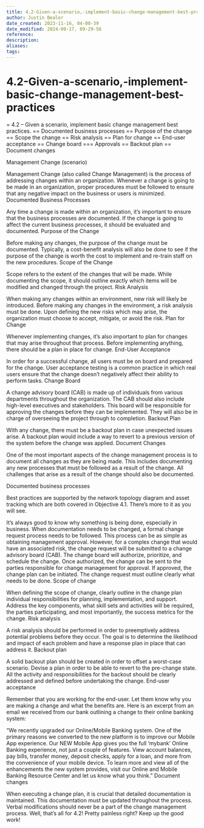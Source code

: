 ```yaml
---
title: 4.2-Given-a-scenario,-implement-basic-change-management-best-practices
author: Justin Bealer
date_created: 2023-11-16, 04-00-39
date_modified: 2024-09-17, 09-29-56
reference: 
description: 
aliases: 
tags: 
---
```

# 4.2-Given-a-scenario,-implement-basic-change-management-best-practices
= 4.2 – Given a scenario, implement basic change management best practices.
== Documented business processes
== Purpose of the change
== Scope the change
== Risk analysis
== Plan for change
== End-user acceptance
== Change board
=== Approvals
== Backout plan
== Document changes

Management Change (scenario)

Management Change (also called Change Management) is the process of addressing changes within an organization. Whenever a change is going to be made in an organization, proper procedures must be followed to ensure that any negative impact on the business or users is minimized.
Documented Business Processes

Any time a change is made within an organization, it’s important to ensure that the business processes are documented. If the change is going to affect the current business processes, it should be evaluated and documented.
Purpose of the Change

Before making any changes, the purpose of the change must be documented. Typically, a cost-benefit analysis will also be done to see if the purpose of the change is worth the cost to implement and re-train staff on the new procedures.
Scope of the Change

Scope refers to the extent of the changes that will be made. While documenting the scope, it should outline exactly which items will be modified and changed through the project.
Risk Analysis

When making any changes within an environment, new risk will likely be introduced. Before making any changes in the environment, a risk analysis must be done. Upon defining the new risks which may arise, the organization must choose to accept, mitigate, or avoid the risk.
Plan for Change

Whenever implementing changes, it’s also important to plan for changes that may arise throughout that process. Before implementing anything, there should be a plan in place for change.
End-User Acceptance

In order for a successful change, all users must be on board and prepared for the change. User acceptance testing is a common practice in which real users ensure that the change doesn’t negatively affect their ability to perform tasks.
Change Board

A change advisory board (CAB) is made up of individuals from various departments throughout the organization. The CAB should also include high-level executives and stakeholders. This board will be responsible for approving the changes before they can be implemented. They will also be in charge of overseeing the project through to completion.
Backout Plan

With any change, there must be a backout plan in case unexpected issues arise. A backout plan would include a way to revert to a previous version of the system before the change was applied.
Document Changes

One of the most important aspects of the change management process is to document all changes as they are being made. This includes documenting any new processes that must be followed as a result of the change. All challenges that arise as a result of the change should also be documented.



Documented business processes

Best practices are supported by the network topology diagram and asset tracking which are both covered in Objective 4.1. There’s more to it as you will see.

It’s always good to know why something is being done, especially in business. When documentation needs to be changed, a formal change request process needs to be followed. This process can be as simple as obtaining management approval. However, for a complex change that would have an associated risk, the change request will be submitted to a change advisory board (CAB). The change board will authorize, prioritize, and schedule the change. Once authorized, the change can be sent to the parties responsible for change management for approval. If approved, the change plan can be initiated. The change request must outline clearly what needs to be done.
Scope of change

When defining the scope of change, clearly outline in the change plan individual responsibilities for planning, implementation, and support. Address the key components, what skill sets and activities will be required, the parties participating, and most importantly, the success metrics for the change.
Risk analysis

A risk analysis should be performed in order to preemptively address potential problems before they occur. The goal is to determine the likelihood and impact of each problem and have a response plan in place that can address it.
Backout plan

A solid backout plan should be created in order to offset a worst-case scenario. Devise a plan in order to be able to revert to the pre-change state. All the activity and responsibilities for the backout should be clearly addressed and defined before undertaking the change.
End-user acceptance

Remember that you are working for the end-user. Let them know why you are making a change and what the benefits are. Here is an excerpt from an email we received from our bank outlining a change to their online banking system:

“We recently upgraded our Online/Mobile Banking system. One of the primary reasons we converted to the new platform is to improve our Mobile App experience. Our NEW Mobile App gives you the full ‘mybank’ Online Banking experience, not just a couple of features. View account balances, pay bills, transfer money, deposit checks, apply for a loan, and more from the convenience of your mobile device. To learn more and view all of the enhancements the new system provides, visit our Online and Mobile Banking Resource Center and let us know what you think.”
Document changes

When executing a change plan, it is crucial that detailed documentation is maintained. This documentation must be updated throughout the process. Verbal modifications should never be a part of the change management process. Well, that’s all for 4.2! Pretty painless right? Keep up the good work!
